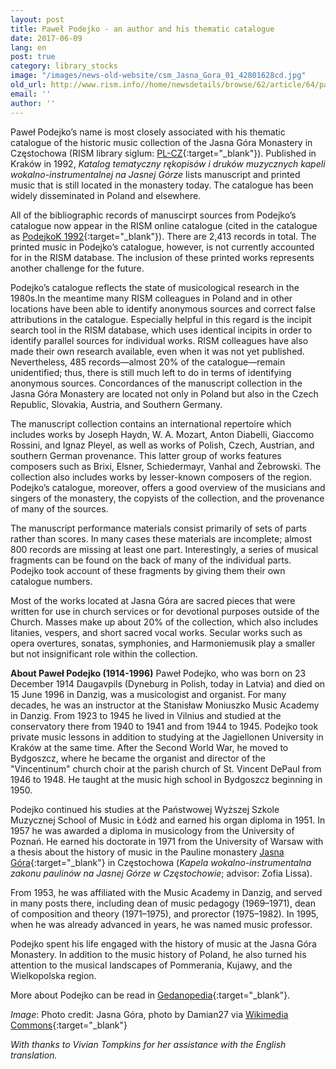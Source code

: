 ```yaml
---
layout: post
title: Paweł Podejko - an author and his thematic catalogue
date: 2017-06-09
lang: en
post: true
category: library_stocks
image: "/images/news-old-website/csm_Jasna_Gora_01_42801628cd.jpg"
old_url: http://www.rism.info//home/newsdetails/browse/62/article/64/pawel-podejko-an-author-and-his-thematic-catalogue.html
email: ''
author: ''
---
```



Paweł Podejko’s name is most closely associated with his thematic catalogue of the historic music collection of the Jasna Góra Monastery in Częstochowa (RISM library siglum: [PL-CZ](https://opac.rism.info/search?View=rism&siglum=PL-CZ&Language=en){:target="_blank"}). Published in Kraków in 1992, _Katalog tematyczny rękopisów i druków muzycznych kapeli wokalno-instrumentalnej na Jasnej Górze_ lists manuscript and printed music that is still located in the monastery today. The catalogue has been widely disseminated in Poland and elsewhere.

All of the bibliographic records of manuscirpt sources from Podejko’s catalogue now appear in the RISM online catalogue (cited in the catalogue as [PodejkoK 1992](https://opac.rism.info/search?View=rism&q=PodejkoK){:target="_blank"}). There are 2,413 records in total. The printed music in Podejko’s catalogue, however, is not currently accounted for in the RISM database. The inclusion of these printed works represents another challenge for the future.

Podejko’s catalogue reflects the state of musicological research in the 1980s.In the meantime many RISM colleagues in Poland and in other locations have been able to identify anonymous sources and correct false attributions in the catalogue. Especially helpful in this regard is the incipit search tool in the RISM database, which uses identical incipits in order to identify parallel sources for individual works. RISM colleagues have also made their own research available, even when it was not yet published. Nevertheless, 485 records—almost 20% of the catalogue—remain unidentified; thus, there is still much left to do in terms of identifying anonymous sources. Concordances of the manuscript collection in the Jasna Góra Monastery are located not only in Poland but also in the Czech Republic, Slovakia, Austria, and Southern Germany.

The manuscript collection contains an international repertoire which includes works by Joseph Haydn, W. A. Mozart, Anton Diabelli, Giaccomo Rossini, and Ignaz Pleyel, as well as works of Polish, Czech, Austrian, and southern German provenance. This latter group of works features composers such as Brixi, Elsner, Schiedermayr, Vanhal and Żebrowski. The collection also includes works by lesser-known composers of the region. Podejko’s catalogue, moreover, offers a good overview of the musicians and singers of the monastery, the copyists of the collection, and the provenance of many of the sources.

The manuscript performance materials consist primarily of sets of parts rather than scores. In many cases these materials are incomplete; almost 800 records are missing at least one part. Interestingly, a series of musical fragments can be found on the back of many of the individual parts. Podejko took account of these fragments by giving them their own catalogue numbers.

Most of the works located at Jasna Góra are sacred pieces that were written for use in church services or for devotional purposes outside of the Church. Masses make up about 20% of the collection, which also includes litanies, vespers, and short sacred vocal works. Secular works such as opera overtures, sonatas, symphonies, and Harmoniemusik play a smaller but not insignificant role within the collection.



**About Paweł Podejko (1914-1996)**
Paweł Podejko, who was born on 23 December 1914 Daugavpils (Dyneburg in Polish, today in Latvia) and died on 15 June 1996 in Danzig, was a musicologist and organist. For many decades, he was an instructor at the Stanisław Moniuszko Music Academy in Danzig. From 1923 to 1945 he lived in Vilnius and studied at the conservatory there from 1940 to 1941 and from 1944 to 1945. Podejko took private music lessons in addition to studying at the Jagiellonen University in Kraków at the same time. After the Second World War, he moved to Bydgoszcz, where he became the organist and director of the "Vincentinum" church choir at the parish church of St. Vincent DePaul from 1946 to 1948. He taught at the music high school in Bydgoszcz beginning in 1950.

Podejko continued his studies at the Państwowej Wyższej Szkole Muzycznej School of Music in Łódż and earned his organ diploma in 1951. In 1957 he was awarded a diploma in musicology from the University of Poznań. He earned his doctorate in 1971 from the University of Warsaw with a thesis about the history of music in the Pauline monastery [Jasna Góra](http://www.jasnagora.pl/){:target="_blank"} in Częstochowa (_Kapela wokalno-instrumentalna zakonu paulinów na Jasnej Górze w Częstochowie_; advisor: Zofia Lissa).

From 1953, he was affiliated with the Music Academy in Danzig, and served in many posts there, including dean of music pedagogy (1969–1971), dean of composition and theory (1971–1975), and prorector (1975–1982). In 1995, when he was already advanced in years, he was named music professor.

Podejko spent his life engaged with the history of music at the Jasna Góra Monastery. In addition to the music history of Poland, he also turned his attention to the musical landscapes of Pommerania, Kujawy, and the Wielkopolska region.

More about Podejko can be read in [Gedanopedia](http://www.gedanopedia.pl/index.php?title=PODEJKO_PAWE%C5%81){:target="_blank"}.


_Image_: Photo credit: Jasna Góra, photo by Damian27 via [Wikimedia Commons](https://de.wikipedia.org/wiki/Jasna_G%C3%B3ra_(Cz%C4%99stochowa)#/media/File:Jasna_G%C3%B3ra_-_widok_do_NE.jpg){:target="_blank"}


_With thanks to Vivian Tompkins for her assistance with the English translation._

